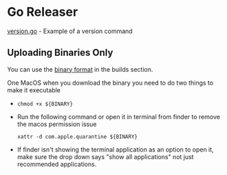 # Go Releaser

[version.go](https://github.com/jlewi/flock-fork/blob/main/go/cmd/commands/version.go) - Example of a version command


## Uploading Binaries Only

You can use the [binary format](https://goreleaser.com/customization/archive/?h=archives) in the builds section.

One MacOS when you download the binary you need to do two things to make it executable

* `chmod +x ${BINARY}`
* Run the following command or open it in terminal from finder to remove the macos permission issue

  ```
  xattr -d com.apple.quarantine ${BINARY}
  ```

* If finder isn't showing the terminal application as an option to open it, make sure the drop down
  says "show all applications" not just recommended applications.